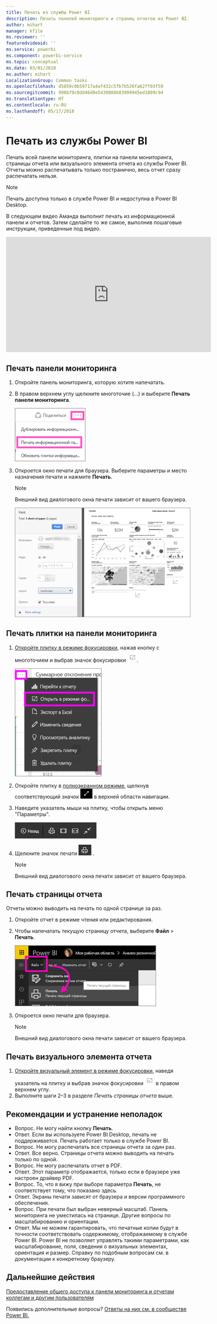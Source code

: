 ```yaml
---
title: Печать из службы Power BI
description: Печать панелей мониторинга и страниц отчетов из Power BI.
author: mihart
manager: kfile
ms.reviewer: ''
featuredvideoid: ''
ms.service: powerbi
ms.component: powerbi-service
ms.topic: conceptual
ms.date: 03/01/2018
ms.author: mihart
LocalizationGroup: Common tasks
ms.openlocfilehash: d5859c0b59717a4af432c5fb7b526fa62ff03f59
ms.sourcegitcommit: 998b79c0dd46d0e5439888b83999945ed1809c94
ms.translationtype: HT
ms.contentlocale: ru-RU
ms.lasthandoff: 05/17/2018
---
```

# <a name="printing-from-power-bi-service"></a>Печать из службы Power BI
Печать всей панели мониторинга, плитки на панели мониторинга, страницы отчета или визуального элемента отчета из службы Power BI. Отчеты можно распечатывать только постранично, весь отчет сразу распечатать нельзя.

> [!NOTE]
> Печать доступна только в службе Power BI и недоступна в Power BI Desktop.
> 
> 

В следующем видео Аманда выполнит печать из информационной панели и отчетов. Затем сделайте то же самое, выполнив пошаговые инструкции, приведенные под видео.

<iframe width="560" height="315" src="https://www.youtube.com/embed/jtlLGRKBvXY" frameborder="0" allowfullscreen></iframe>

## <a name="print-a-dashboard"></a>Печать панели мониторинга
1. Откройте панель мониторинга, которую хотите напечатать.
2. В правом верхнем углу щелкните многоточие (...) и выберите **Печать панели мониторинга**.
   
    ![Параметр "Печать панели мониторинга"](media/service-print/pbi_print_dash_ellipses.png)
3. Откроется окно печати для браузера. Выберите параметры и место назначения печати и нажмите **Печать**.
   
   > [!NOTE]
   > Внешний вид диалогового окна печати зависит от вашего браузера.
   > 
   
    ![диалоговое окно печати](media/service-print/pbi_print_dash_new2.png)

## <a name="print-a-dashboard-tile"></a>Печать плитки на панели мониторинга
1. [Откройте плитку в режиме фокусировки](service-focus-mode.md), нажав кнопку с многоточием и выбрав значок фокусировки ![значок фокусировки](media/service-print/power-bi-focus-icon.png).
   
    ![меню с многоточием](media/service-print/menu-options.png)
2. Откройте плитку в [полноэкранном режиме](service-fullscreen-mode.md), щелкнув соответствующий значок ![значок полноэкранного режима](media/service-print/power-bi-full-screen-icon.png) в верхней области навигации.
3. Наведите указатель мыши на плитку, чтобы открыть меню "Параметры".
   
    ![меню параметров в полноэкранном режиме](media/service-print/menu-options-new.png)
4. Щелкните значок печати  ![значок печати](media/service-print/print-icon.png) .     
   
   > [!NOTE]
   > Внешний вид диалогового окна печати зависит от вашего браузера.
   > 
   > 

## <a name="print-a-report-page"></a>Печать страницы отчета
Отчеты можно выводить на печать по одной странице за раз.

1. Откройте отчет в режиме чтения или редактирования.
2. Чтобы напечатать текущую страницу отчета, выберите **Файл** > **Печать**.
   
    ![Меню "Файл" Power BI](media/service-print/power-bi-print.png)
3. Откроется окно печати для браузера.
   
   > [!NOTE]
   > Внешний вид диалогового окна печати зависит от вашего браузера.
   > 
   > 

## <a name="print-a-report-visual"></a>Печать визуального элемента отчета
1. [Откройте визуальный элемент в режиме фокусировки](service-focus-mode.md), наведя указатель на плитку и выбрав значок фокусировки ![значок фокусировки](media/service-print/power-bi-focus-icon.png) в правом верхнем углу.
2. Выполните шаги 2–3 в разделе *Печать страницы отчета* выше.

## <a name="considerations-and-troubleshooting"></a>Рекомендации и устранение неполадок
* Вопрос. Не могу найти кнопку **Печать**.    
* Ответ. Если вы используете Power BI Desktop, печать не поддерживается.  Печать работает только в службе Power BI.
* Вопрос. Не могу распечатать все страницы отчета за один раз.    
* Ответ. Все верно. Страницы отчета можно выводить на печать только по одной.
* Вопрос. Не могу распечатать отчет в PDF.    
* Ответ. Этот параметр отображается, только если в браузере уже настроен драйвер PDF.    
* Вопрос. То, что я вижу при выборе параметра **Печать**, не соответствует тому, что показано здесь.    
* Ответ. Экраны печати зависят от браузера и версии программного обеспечения.
* Вопрос. При печати был выбран неверный масштаб.  Панель мониторинга не уместилась на странице. Другие вопросы по масштабированию и ориентации.    
* Ответ. Мы не можем гарантировать, что печатные копии будут в точности соответствовать содержимому, отображаемому в службе Power BI. Power BI не позволяет управлять такими параметрами, как масштабирование, поля, сведения о визуальных элементах, ориентация и размер. Справку по подобным вопросам см. в документации к конкретному браузеру.      

## <a name="next-steps"></a>Дальнейшие действия
[Предоставление общего доступа к панели мониторинга и отчетам коллегам и другим пользователям](service-share-dashboards.md)

Появились дополнительные вопросы? [Ответы на них см. в сообществе Power BI.](http://community.powerbi.com/)

